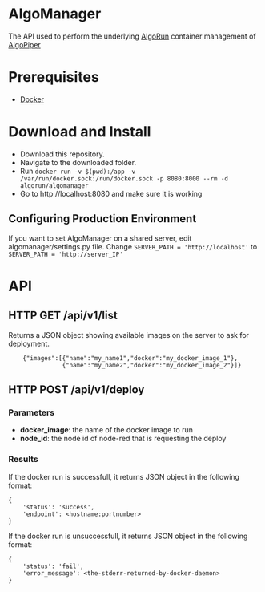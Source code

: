 # AlgoManager
The API used to perform the underlying [AlgoRun](https://github.com/algorun/algorun) container management of [AlgoPiper](https://github.com/algorun/algopiper)

# Prerequisites
- [Docker](http://www.docker.com/)


# Download and Install
- Download this repository.
- Navigate to the downloaded folder. 
- Run `docker run -v $(pwd):/app -v /var/run/docker.sock:/run/docker.sock -p 8080:8000 --rm -d algorun/algomanager`
- Go to http://localhost:8080 and make sure it is working

## Configuring Production Environment
If you want to set AlgoManager on a shared server, edit algomanager/settings.py file. Change `SERVER_PATH = 'http://localhost'` to `SERVER_PATH = 'http://server_IP'`

# API
## HTTP GET /api/v1/list
Returns a JSON object showing available images on the server to ask for deployment.
```
    {"images":[{"name":"my_name1","docker":"my_docker_image_1"},
               {"name":"my_name2","docker":"my_docker_image_2"}]}
```

## HTTP POST /api/v1/deploy
### Parameters
- **docker_image**: the name of the docker image to run
- **node_id**: the node id of node-red that is requesting the deploy

### Results
If the docker run is successfull, it returns JSON object in the following format:

```
{
    'status': 'success',
    'endpoint': <hostname:portnumber>
}
```

If the docker run is unsuccessfull, it returns JSON object in the following format:

```
{
    'status': 'fail',
    'error_message': <the-stderr-returned-by-docker-daemon>
}
```
